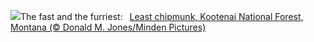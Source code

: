 ![](https://www.bing.com/th?id=OHR.AutumnChipmunk_EN-US9248365602_UHD.jpg&w=1000)The fast and the furriest:&nbsp;&ensp;[Least chipmunk, Kootenai National Forest, Montana (© Donald M. Jones/Minden Pictures)](https://www.bing.com/th?id=OHR.AutumnChipmunk_EN-US9248365602_UHD.jpg)
<br><br/>
